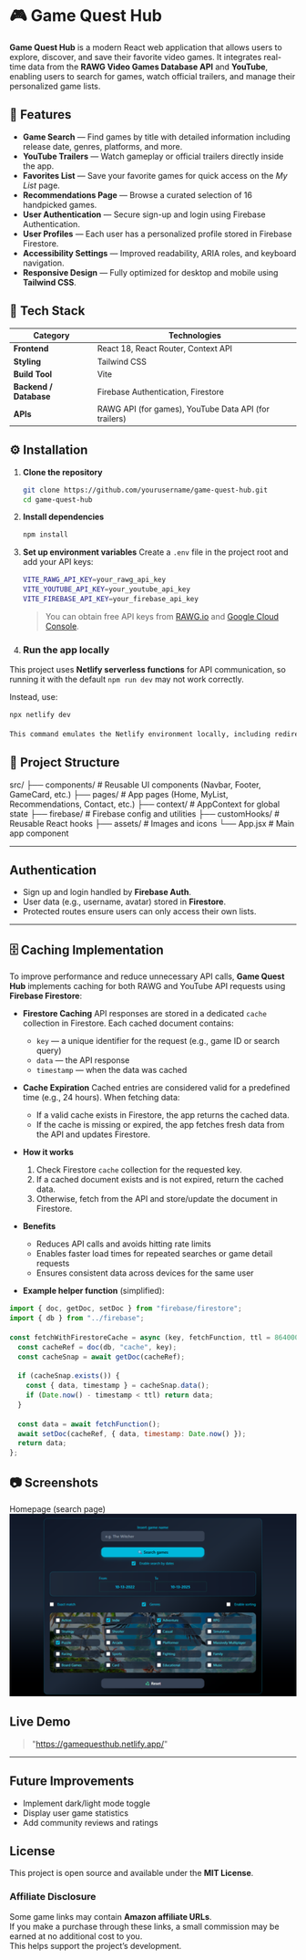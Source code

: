 
# 🎮 Game Quest Hub

**Game Quest Hub** is a modern React web application that allows users to explore, discover, and save their favorite video games.
It integrates real-time data from the **RAWG Video Games Database API** and **YouTube**, enabling users to search for games, watch official trailers, and manage their personalized game lists.

## 🚀 Features

* **Game Search** — Find games by title with detailed information including release date, genres, platforms, and more.
* **YouTube Trailers** — Watch gameplay or official trailers directly inside the app.
* **Favorites List** — Save your favorite games for quick access on the *My List* page.
* **Recommendations Page** — Browse a curated selection of 16 handpicked games.
* **User Authentication** — Secure sign-up and login using Firebase Authentication.
* **User Profiles** — Each user has a personalized profile stored in Firebase Firestore.
* **Accessibility Settings** — Improved readability, ARIA roles, and keyboard navigation.
* **Responsive Design** — Fully optimized for desktop and mobile using **Tailwind CSS**.

## 🧱 Tech Stack

| Category               | Technologies                                          |
| ---------------------- | ----------------------------------------------------- |
| **Frontend**           | React 18, React Router, Context API                   |
| **Styling**            | Tailwind CSS                                          |
| **Build Tool**         | Vite                                                  |
| **Backend / Database** | Firebase Authentication, Firestore                    |
| **APIs**               | RAWG API (for games), YouTube Data API (for trailers) |

## ⚙️ Installation

1. **Clone the repository**

   ```bash
   git clone https://github.com/yourusername/game-quest-hub.git
   cd game-quest-hub
   ```

2. **Install dependencies**

   ```bash
   npm install
   ```

3. **Set up environment variables**
   Create a `.env` file in the project root and add your API keys:

   ```bash
   VITE_RAWG_API_KEY=your_rawg_api_key
   VITE_YOUTUBE_API_KEY=your_youtube_api_key
   VITE_FIREBASE_API_KEY=your_firebase_api_key
   ```

   > You can obtain free API keys from [RAWG.io](https://rawg.io/apidocs) and [Google Cloud Console](https://console.cloud.google.com/).

4. ### Run the app locally

This project uses **Netlify serverless functions** for API communication, so running it with the default `npm run dev` may not work correctly.

Instead, use:

```bash
npx netlify dev

This command emulates the Netlify environment locally, including redirects, environment variables, and serverless functions.
   ```

## 🧩 Project Structure

src/
├── components/        # Reusable UI components (Navbar, Footer, GameCard, etc.)
├── pages/             # App pages (Home, MyList, Recommendations, Contact, etc.)
├── context/           # AppContext for global state
├── firebase/          # Firebase config and utilities
├── customHooks/       # Reusable React hooks
├── assets/            # Images and icons
└── App.jsx            # Main app component

---

## Authentication

* Sign up and login handled by **Firebase Auth**.
* User data (e.g., username, avatar) stored in **Firestore**.
* Protected routes ensure users can only access their own lists.

---

## 🗄️ Caching Implementation

To improve performance and reduce unnecessary API calls, **Game Quest Hub** implements caching for both RAWG and YouTube API requests using **Firebase Firestore**:

* **Firestore Caching**
  API responses are stored in a dedicated `cache` collection in Firestore. Each cached document contains:

  * `key` — a unique identifier for the request (e.g., game ID or search query)
  * `data` — the API response
  * `timestamp` — when the data was cached

* **Cache Expiration**
  Cached entries are considered valid for a predefined time (e.g., 24 hours). When fetching data:

  * If a valid cache exists in Firestore, the app returns the cached data.
  * If the cache is missing or expired, the app fetches fresh data from the API and updates Firestore.

* **How it works**

  1. Check Firestore `cache` collection for the requested key.
  2. If a cached document exists and is not expired, return the cached data.
  3. Otherwise, fetch from the API and store/update the document in Firestore.

* **Benefits**

  * Reduces API calls and avoids hitting rate limits
  * Enables faster load times for repeated searches or game detail requests
  * Ensures consistent data across devices for the same user

* **Example helper function** (simplified):

```js
import { doc, getDoc, setDoc } from "firebase/firestore";
import { db } from "../firebase";

const fetchWithFirestoreCache = async (key, fetchFunction, ttl = 86400000) => {
  const cacheRef = doc(db, "cache", key);
  const cacheSnap = await getDoc(cacheRef);

  if (cacheSnap.exists()) {
    const { data, timestamp } = cacheSnap.data();
    if (Date.now() - timestamp < ttl) return data;
  }

  const data = await fetchFunction();
  await setDoc(cacheRef, { data, timestamp: Date.now() });
  return data;
};
```

## 📷 Screenshots

Homepage (search page)
![Homepage](./screenshots/Home.png)

## Live Demo

> "https://gamequesthub.netlify.app/"

---

## Future Improvements

* Implement dark/light mode toggle
* Display user game statistics
* Add community reviews and ratings

## License

This project is open source and available under the **MIT License**.

### Affiliate Disclosure

Some game links may contain **Amazon affiliate URLs**.  
If you make a purchase through these links, a small commission may be earned at no additional cost to you.  
This helps support the project’s development.
